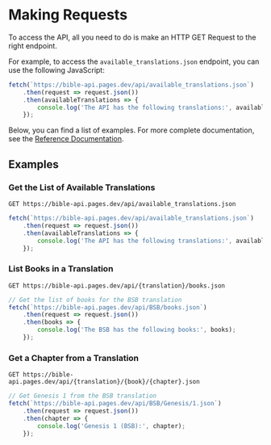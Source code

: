 # Making Requests

To access the API, all you need to do is make an HTTP GET Request to the right endpoint.

For example, to access the `available_translations.json` endpoint, you can use the following JavaScript:

```javascript
fetch(`https://bible-api.pages.dev/api/available_translations.json`)
    .then(request => request.json())
    .then(availableTranslations => {
        console.log('The API has the following translations:', availableTranslations);
    });
```

Below, you can find a list of examples. For more complete documentation, see the [Reference Documentation](../reference/README.md).

## Examples

### Get the List of Available Translations

`GET https://bible-api.pages.dev/api/available_translations.json`

```javascript
fetch(`https://bible-api.pages.dev/api/available_translations.json`)
    .then(request => request.json())
    .then(availableTranslations => {
        console.log('The API has the following translations:', availableTranslations);
    });
```

### List Books in a Translation

`GET https://bible-api.pages.dev/api/{translation}/books.json`

```javascript
// Get the list of books for the BSB translation
fetch(`https://bible-api.pages.dev/api/BSB/books.json`)
    .then(request => request.json())
    .then(books => {
        console.log('The BSB has the following books:', books);
    });
```

### Get a Chapter from a Translation

`GET https://bible-api.pages.dev/api/{translation}/{book}/{chapter}.json`

```javascript
// Get Genesis 1 from the BSB translation
fetch(`https://bible-api.pages.dev/api/BSB/Genesis/1.json`)
    .then(request => request.json())
    .then(chapter => {
        console.log('Genesis 1 (BSB):', chapter);
    });
```